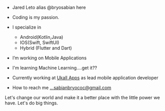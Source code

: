 - Jared Leto alias @bryosabian here
- Coding is my passion.
- I specialize in
  - Android(Kotlin,Java)
  - IOS(Swift, SwiftUI)
  - Hybrid (Flutter and Dart)
  
- I’m working on Mobile Applications
  
- I'm learning Machine Learning....get it??

- Currently working at [Ukall Apps](https://ukallapps.com/) as lead mobile application developer

- How to reach me ...sabianbryococ@gmail.com

Let's change our world and make it a better place with the little power we have. Let's do big things.


